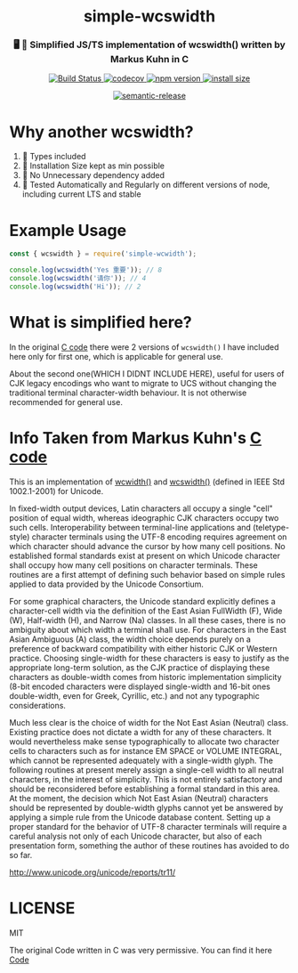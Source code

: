 <h1 align="center">simple-wcswidth</h1>
<h3 align="center"> 🖥️ 🍭 Simplified JS/TS implementation of wcswidth() written by Markus Kuhn in C</h3>

<p align="center">
  <a href="https://travis-ci.com/ayonious/simple-wcswidth">
    <img alt="Build Status" src="https://travis-ci.com/ayonious/simple-wcswidth.svg?branch=master">
  </a>
  <a href="https://codecov.io/gh/ayonious/simple-wcswidth">
    <img alt="codecov" src="https://codecov.io/gh/ayonious/simple-wcswidth/branch/master/graph/badge.svg">
  </a>
  <a href="https://badge.fury.io/js/simple-wcswidth">
    <img alt="npm version" src="https://badge.fury.io/js/simple-wcswidth.svg">
  </a>
  <a href="https://packagephobia.now.sh/result?p=simple-wcswidth">
    <img alt="install size" src="https://packagephobia.now.sh/badge?p=simple-wcswidth@latest">
  </a>
</p>
<p align="center">
  <a href="https://github.com/semantic-release/semantic-release">
    <img alt="semantic-release" src="https://img.shields.io/badge/%20%20%F0%9F%93%A6%F0%9F%9A%80-semantic--release-e10079.svg">
  </a>
</p>

# Why another wcswidth?

1. 💙 Types included
2. 🤏 Installation Size kept as min possible
3. 🐒 No Unnecessary dependency added
4. 🤖 Tested Automatically and Regularly on different versions of node, including current LTS and stable

# Example Usage

```js
const { wcswidth } = require('simple-wcwidth');

console.log(wcswidth('Yes 重要')); // 8
console.log(wcswidth('请你')); // 4
console.log(wcswidth('Hi')); // 2
```

# What is simplified here?

In the original [C code](https://www.cl.cam.ac.uk/~mgk25/ucs/wcwidth.c) there were 2 versions of `wcswidth()` I have included here only for first one, which is applicable for general use.

About the second one(WHICH I DIDNT INCLUDE HERE), useful for users of CJK legacy encodings who want to migrate to UCS without changing the traditional terminal character-width behaviour. It is not otherwise recommended for general use.

# Info Taken from Markus Kuhn's [C code](https://www.cl.cam.ac.uk/~mgk25/ucs/wcwidth.c)

This is an implementation of [wcwidth()](http://www.opengroup.org/onlinepubs/007904975/functions/wcwidth.html) and [wcswidth()](http://www.opengroup.org/onlinepubs/007904975/functions/wcswidth.html) (defined in
IEEE Std 1002.1-2001) for Unicode.

In fixed-width output devices, Latin characters all occupy a single
"cell" position of equal width, whereas ideographic CJK characters
occupy two such cells. Interoperability between terminal-line
applications and (teletype-style) character terminals using the
UTF-8 encoding requires agreement on which character should advance
the cursor by how many cell positions. No established formal
standards exist at present on which Unicode character shall occupy
how many cell positions on character terminals. These routines are
a first attempt of defining such behavior based on simple rules
applied to data provided by the Unicode Consortium.

For some graphical characters, the Unicode standard explicitly
defines a character-cell width via the definition of the East Asian
FullWidth (F), Wide (W), Half-width (H), and Narrow (Na) classes.
In all these cases, there is no ambiguity about which width a
terminal shall use. For characters in the East Asian Ambiguous (A)
class, the width choice depends purely on a preference of backward
compatibility with either historic CJK or Western practice.
Choosing single-width for these characters is easy to justify as
the appropriate long-term solution, as the CJK practice of
displaying these characters as double-width comes from historic
implementation simplicity (8-bit encoded characters were displayed
single-width and 16-bit ones double-width, even for Greek,
Cyrillic, etc.) and not any typographic considerations.

Much less clear is the choice of width for the Not East Asian
(Neutral) class. Existing practice does not dictate a width for any
of these characters. It would nevertheless make sense
typographically to allocate two character cells to characters such
as for instance EM SPACE or VOLUME INTEGRAL, which cannot be
represented adequately with a single-width glyph. The following
routines at present merely assign a single-cell width to all
neutral characters, in the interest of simplicity. This is not
entirely satisfactory and should be reconsidered before
establishing a formal standard in this area. At the moment, the
decision which Not East Asian (Neutral) characters should be
represented by double-width glyphs cannot yet be answered by
applying a simple rule from the Unicode database content. Setting
up a proper standard for the behavior of UTF-8 character terminals
will require a careful analysis not only of each Unicode character,
but also of each presentation form, something the author of these
routines has avoided to do so far.

http://www.unicode.org/unicode/reports/tr11/

# LICENSE

MIT

The original Code written in C was very permissive. You can find it here [Code](http://www.cl.cam.ac.uk/~mgk25/ucs/wcwidth.c)
